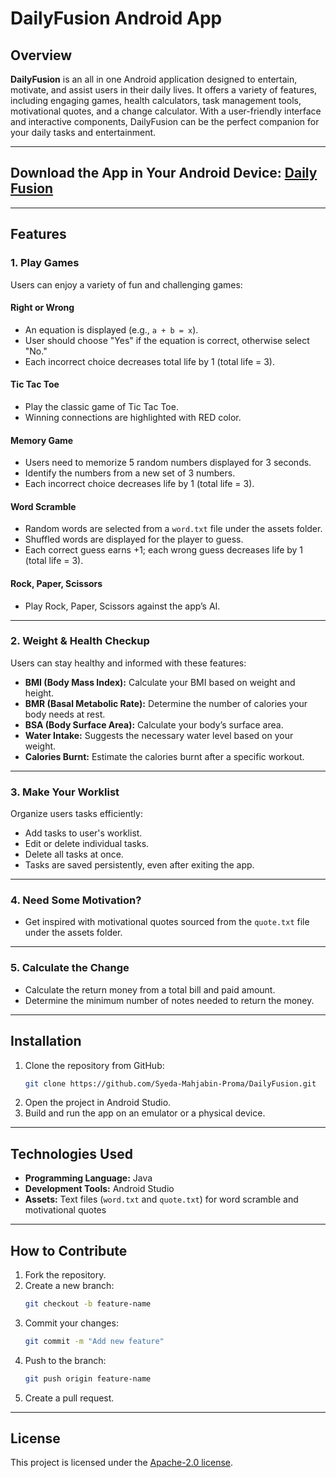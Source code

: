 # DailyFusion Android App

## Overview
**DailyFusion** is an all in one Android application designed to entertain, motivate, and assist users in their daily lives. It offers a variety of features, 
including engaging games, health calculators, task management tools, motivational quotes, and a change calculator. With a user-friendly interface and 
interactive components, DailyFusion can be the perfect companion for your daily tasks and entertainment.

---
## Download the App in Your Android Device: [Daily Fusion](https://drive.google.com/file/d/1wxX5On6WF2_DfcZLaUkiPPRCi8Kh3pZY/view?usp=sharing)
---

## Features

### 1. Play Games
Users can enjoy a variety of fun and challenging games:

#### **Right or Wrong**
- An equation is displayed (e.g., `a + b = x`).
- User should choose "Yes" if the equation is correct, otherwise select "No."
- Each incorrect choice decreases total life by 1 (total life = 3).

#### **Tic Tac Toe**
- Play the classic game of Tic Tac Toe.
- Winning connections are highlighted with RED color.

#### **Memory Game**
- Users need to memorize 5 random numbers displayed for 3 seconds.
- Identify the numbers from a new set of 3 numbers.
- Each incorrect choice decreases life by 1 (total life = 3).

#### **Word Scramble**
- Random words are selected from a `word.txt` file under the assets folder.
- Shuffled words are displayed for the player to guess.
- Each correct guess earns +1; each wrong guess decreases life by 1 (total life = 3).

#### **Rock, Paper, Scissors**
- Play Rock, Paper, Scissors against the app’s AI.

---

### 2. Weight & Health Checkup
Users can stay healthy and informed with these features:
- **BMI (Body Mass Index):** Calculate your BMI based on weight and height.
- **BMR (Basal Metabolic Rate):** Determine the number of calories your body needs at rest.
- **BSA (Body Surface Area):** Calculate your body’s surface area.
- **Water Intake:** Suggests the necessary water level based on your weight.
- **Calories Burnt:** Estimate the calories burnt after a specific workout.

---

### 3. Make Your Worklist
Organize users tasks efficiently:
- Add tasks to user's worklist.
- Edit or delete individual tasks.
- Delete all tasks at once.
- Tasks are saved persistently, even after exiting the app.

---

### 4. Need Some Motivation?
- Get inspired with motivational quotes sourced from the `quote.txt` file under the assets folder.

---

### 5. Calculate the Change
- Calculate the return money from a total bill and paid amount.
- Determine the minimum number of notes needed to return the money.

---

## Installation
1. Clone the repository from GitHub:
   ```bash
   git clone https://github.com/Syeda-Mahjabin-Proma/DailyFusion.git
   ```
2. Open the project in Android Studio.
3. Build and run the app on an emulator or a physical device.

---

## Technologies Used
- **Programming Language:** Java
- **Development Tools:** Android Studio
- **Assets:** Text files (`word.txt` and `quote.txt`) for word scramble and motivational quotes

---

## How to Contribute
1. Fork the repository.
2. Create a new branch:
   ```bash
   git checkout -b feature-name
   ```
3. Commit your changes:
   ```bash
   git commit -m "Add new feature"
   ```
4. Push to the branch:
   ```bash
   git push origin feature-name
   ```
5. Create a pull request.

---

## License
This project is licensed under the [Apache-2.0 license](https://www.apache.org/licenses/).

